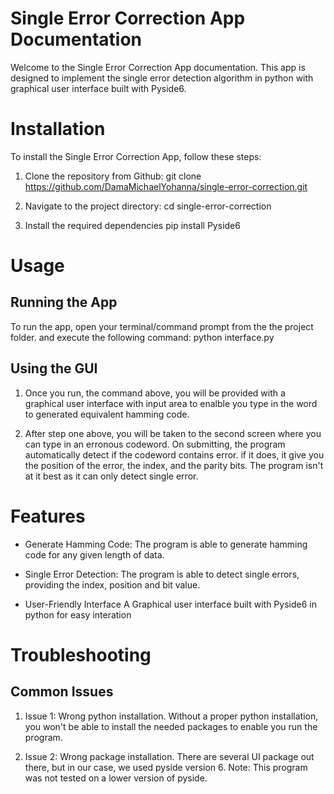 # Single Error Correction App Documentation

Welcome to the Single Error Correction App documentation. This app is designed to implement the single error detection algorithm in python with graphical user interface built with Pyside6.

# Installation

To install the Single Error Correction App, follow these steps:

1. Clone the repository from Github:
   git clone https://github.com/DamaMichaelYohanna/single-error-correction.git

2. Navigate to the project directory:
   cd single-error-correction

3. Install the required dependencies
   pip install Pyside6

# Usage

## Running the App

To run the app, open your terminal/command prompt from the the project folder. and execute the following command:
python interface.py

## Using the GUI

1. Once you run, the command above, you will be provided with a graphical user interface with input area to enalble you type in the word to generated equivalent hamming code.

2. After step one above, you will be taken to the second screen where you can type in an erronous codeword. On submitting, the program automatically detect if the codeword contains error. if it does, it give you the position of the error, the index, and the parity bits. The program isn't at it best as it can only detect single error.

# Features

- Generate Hamming Code:
  The program is able to generate hamming code for any given length of data.

- Single Error Detection:
  The program is able to detect single errors, providing the index, position and bit value.

- User-Friendly Interface
  A Graphical user interface built with Pyside6 in python for easy interation

# Troubleshooting

## Common Issues

1. Issue 1: Wrong python installation. Without a proper python installation, you won't be able to install the needed packages to enable you run the program.

2. Issue 2: Wrong package installation. There are several UI package out there, but in our case, we used pyside version 6. Note: This program was not tested on a lower version of pyside.
